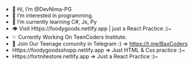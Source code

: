 - 👋 Hi, I’m @DevNima-PG
- 👀 I’m interested in programming.
- 🌱 I’m currently learning C#, Js, Py
- 👁  Visit Https://foodygoods.netlify.app | just a React Practice.:)~
- ✨ Currently Working On TeenCoders Institute.
- 🧨 Join Our Teenage comunity in Telegram :) => https://t.me/BaxCoders
- Https://foodygoodsshopp.netlify.app => Just HTML & Css practice :)~
- Https://fortnitestore.netlify.app => Just a React Practice :)~
<!---
DevNima-PG/DevNima-PG is a ✨ special ✨ repository because its `README.md` (this file) appears on your GitHub profile.
You can click the Preview link to take a look at your changes.
--->

